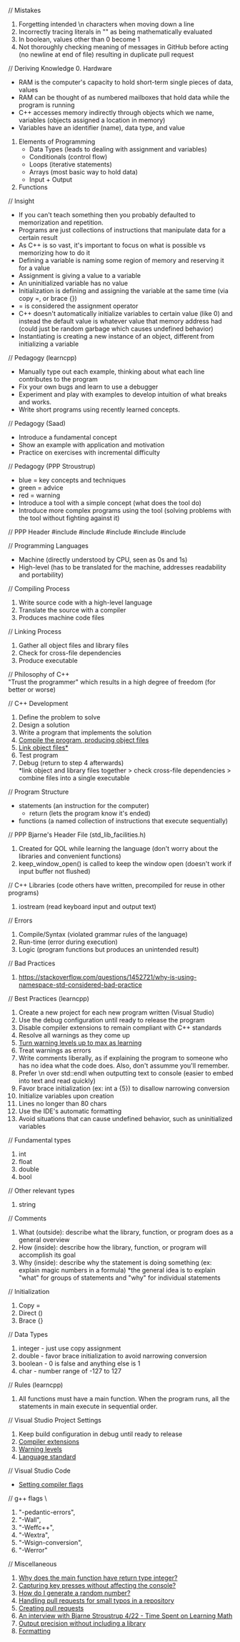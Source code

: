 // Mistakes
1. Forgetting intended \n characters when moving down a line
2. Incorrectly tracing literals in "" as being mathematically evaluated
3. In boolean, values other than 0 become 1
4. Not thoroughly checking meaning of messages in GitHub before acting (no newline at end of file) resulting in duplicate pull request


// Deriving Knowledge
0. Hardware
- RAM is the computer's capacity to hold short-term single pieces of data, values
- RAM can be thought of as numbered mailboxes that hold data while the program is running
- C++ accesses memory indirectly through objects which we name, variables (objects assigned a location in memory)
- Variables have an identifier (name), data type, and value

1. Elements of Programming
    - Data Types (leads to dealing with assignment and variables)
    - Conditionals (control flow)
    - Loops (iterative statements)
    - Arrays (most basic way to hold data)
    - Input + Output
2. Functions

// Insight
- If you can't teach something then you probably defaulted to memorization and repetition.
- Programs are just collections of instructions that manipulate data for a certain result
- As C++ is so vast, it's important to focus on what is possible vs memorizing how to do it
- Defining a variable is naming some region of memory and reserving it for a value
- Assignment is giving a value to a variable
- An uninitialized variable has no value
- Initialization is defining and assigning the variable at the same time (via copy =, or brace {})
- = is considered the assignment operator
- C++ doesn't automatically initialize variables to certain value (like 0) and instead the default value is whatever value that memory address had (could just be random garbage which causes undefined behavior)
- Instantiating is creating a new instance of an object, different from initializing a variable

// Pedagogy (learncpp)
- Manually type out each example, thinking about what each line contributes to the program
- Fix your own bugs and learn to use a debugger
- Experiment and play with examples to develop intuition of what breaks and works.
- Write short programs using recently learned concepts.

// Pedagogy (Saad)
- Introduce a fundamental concept
- Show an example with application and motivation
- Practice on exercises with incremental difficulty

// Pedagogy (PPP Stroustrup)
- blue = key concepts and techniques
- green = advice
- red = warning
- Introduce a tool with a simple concept (what does the tool do)
- Introduce more complex programs using the tool (solving problems with the tool without fighting against it)

// PPP Header
#include <iostream>
#include <string>
#include <vector>
#include <algorithm>
#include <cmath>

// Programming Languages
- Machine (directly understood by CPU, seen as 0s and 1s)
- High-level (has to be translated for the machine, addresses readability and portability)

// Compiling Process 
1. Write source code with a high-level language
2. Translate the source with a compiler
3. Produces machine code files

// Linking Process
1. Gather all object files and library files
2. Check for cross-file dependencies
3. Produce executable

// Philosophy of C++ \
"Trust the programmer" which results in a high degree of freedom (for better or worse)

// C++ Development 
1. Define the problem to solve
2. Design a solution
3. Write a program that implements the solution
4. [Compile the program, producing object files](https://www.learncpp.com/images/CppTutorial/Chapter0/CompileSource-min.png?ezimgfmt=rs:421x161/rscb2/ng:webp/ngcb2)
5. [Link object files*](https://www.learncpp.com/images/CppTutorial/Chapter0/LinkingObjects-min.png?ezimgfmt=rs:441x271/rscb2/ng:webp/ngcb2)
6. Test program
7. Debug (return to step 4 afterwards) \
*link object and library files together > check cross-file dependencies > combine files into a single executable

// Program Structure
- statements (an instruction for the computer)
    - return (lets the program know it's ended)
- functions (a named collection of instructions that execute sequentially)

// PPP Bjarne's Header File (std_lib_facilities.h)
1. Created for QOL while learning the language (don't worry about the libraries and convenient functions)
2. keep_window_open() is called to keep the window open (doesn't work if input buffer not flushed)

// C++ Libraries (code others have written, precompiled for reuse in other programs)
1. iostream (read keyboard input and output text)

// Errors
1. Compile/Syntax (violated grammar rules of the language)
2. Run-time (error during execution)
3. Logic (program functions but produces an unintended result)

// Bad Practices
1. https://stackoverflow.com/questions/1452721/why-is-using-namespace-std-considered-bad-practice

// Best Practices (learncpp)
1. Create a new project for each new program written (Visual Studio)
2. Use the debug configuration until ready to release the program
3. Disable compiler extensions to remain compliant with C++ standards
4. Resolve all warnings as they come up
5. [Turn warning levels up to max as learning](https://www.learncpp.com/cpp-tutorial/configuring-your-compiler-warning-and-error-levels/)
6. Treat warnings as errors
7. Write comments liberally, as if explaining the program to someone who has no idea what the code does. Also, don't assumme you'll remember.
8. Prefer \n over std::endl when outputting text to console (easier to embed into text and read quickly)
9. Favor brace initialization (ex: int a {5}) to disallow narrowing conversion
10. Initialize variables upon creation 
11. Lines no longer than 80 chars
12. Use the IDE's automatic formatting
13. Avoid situations that can cause undefined behavior, such as uninitialized variables 



// Fundamental types
1. int
2. float
3. double
4. bool

// Other relevant types
1. string


// Comments
1. What (outside): describe what the library, function, or program does as a general overview
2. How (inside): describe how the library, function, or program will accomplish its goal 
3. Why (inside): describe why the statement is doing something (ex: explain magic numbers in a formula)
*the general idea is to explain "what" for groups of statements and "why" for individual statements

// Initialization
1. Copy =
2. Direct ()
3. Brace {}

// Data Types
1. integer - just use copy assignment
2. double - favor brace initialization to avoid narrowing conversion
3. boolean - 0 is false and anything else is 1
4. char - number range of -127 to 127

// Rules (learncpp)
1. All functions must have a main function. When the program runs, all the statements in main execute in sequential order.

// Visual Studio Project Settings
1. Keep build configuration in debug until ready to release
2. [Compiler extensions](https://www.learncpp.com/cpp-tutorial/configuring-your-compiler-compiler-extensions/)
3. [Warning levels](https://www.learncpp.com/cpp-tutorial/configuring-your-compiler-warning-and-error-levels/)
4. [Language standard](https://www.learncpp.com/cpp-tutorial/configuring-your-compiler-choosing-a-language-standard/)

// Visual Studio Code
- [Setting compiler flags](https://stackoverflow.com/questions/57173093/how-to-include-compiler-flags-in-visual-studio-code)

// g++ flags \
1. "-pedantic-errors",
2. "-Wall",
3. "-Weffc++",
4. "-Wextra",
5. "-Wsign-conversion",
6. "-Werror"

// Miscellaneous
1. [Why does the main function have return type integer?](https://stackoverflow.com/questions/204476/what-should-main-return-in-c-and-c)
2. [Capturing key presses without affecting the console?](https://stackoverflow.com/questions/421860/capture-characters-from-standard-input-without-waiting-for-enter-to-be-pressed)
3. [How do I generate a random number?](https://stackoverflow.com/questions/13445688/how-to-generate-a-random-number-in-c)
4. [Handling pull requests for small typos in a repository](https://softwareengineering.stackexchange.com/questions/419025/should-i-submit-a-pull-request-to-correct-minor-typos-in-a-readme-file)
5. [Creating pull requests](https://docs.github.com/en/pull-requests/collaborating-with-pull-requests/proposing-changes-to-your-work-with-pull-requests/creating-a-pull-request)
6. [An interview with Bjarne Stroustrup 4/22 - Time Spent on Learning Math](https://evrone.com/bjarne-stroustrup-interview)
7. [Output precision without including a library](https://en.cppreference.com/w/cpp/io/ios_base/precision)
8. [Formatting](https://www.learncpp.com/cpp-tutorial/whitespace-and-basic-formatting/)